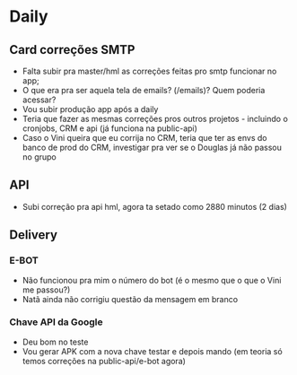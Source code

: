 # Daily

## Card correções SMTP 
- Falta subir pra master/hml as correções feitas pro smtp funcionar no app;
- O que era pra ser aquela tela de emails? (/emails)? Quem poderia acessar?
- Vou subir produção app após a daily
- Teria que fazer as mesmas correções pros outros projetos - incluindo o cronjobs, CRM e api (já funciona na public-api)
- Caso o Vini queira que eu corrija no CRM, teria que ter as envs do banco de prod do CRM, investigar pra ver se o Douglas já não passou no grupo

## API
- Subi correção pra api hml, agora ta setado como 2880 minutos (2 dias)

## Delivery 

### E-BOT
- Não funcionou pra mim o número do bot (é o mesmo que o que o Vini me passou?)
- Natã ainda não corrigiu questão da mensagem em branco

### Chave API da Google
- Deu bom no teste
- Vou gerar APK com a nova chave testar e depois mando (em teoria só temos correções na public-api/e-bot agora)
